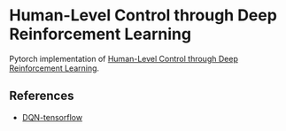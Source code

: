 # Human-Level Control through Deep Reinforcement Learning
Pytorch implementation of [Human-Level Control through Deep Reinforcement Learning](http://web.stanford.edu/class/psych209/Readings/MnihEtAlHassibis15NatureControlDeepRL.pdf).

## References
- [DQN-tensorflow](https://github.com/devsisters/DQN-tensorflow)
